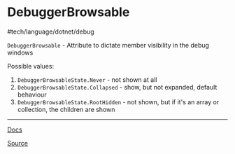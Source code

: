 # DebuggerBrowsable
 #tech/language/dotnet/debug 

`DebuggerBrowsable` - Attribute to dictate member visibility in the debug windows

Possible values:
1. `DebuggerBrowsableState.Never` - not shown at all
2. `DebuggerBrowsableState.Collapsed` - show, but not expanded, default behaviour
3. `DebuggerBrowsableState.RootHidden` - not shown, but if it's an array or collection, the children are shown

---

[Docs](https://docs.microsoft.com/en-us/dotnet/api/system.diagnostics.debuggerbrowsableattribute?view=netcore-3.1)

[Source](https://devblogs.microsoft.com/visualstudio/7-hidden-gems-in-visual-studio-2017/)